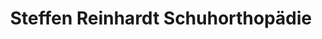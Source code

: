 ---
title: "Steffen Reinhardt Schuhorthopädie"
url: /meissen/steffen-reinhardt-schuhorthopaedie/
shop: Schuhe
---
